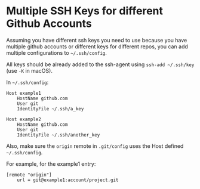 # Multiple SSH Keys for different Github Accounts

Assuming you have different ssh keys you need to use because you have multiple
github accounts or different keys for different repos, you can add multiple configurations
to `~/.ssh/config`.

All keys should be already added to the ssh-agent using `ssh-add ~/.ssh/key` (use `-K` in macOS).

In `~/.ssh/config`:

```
Host example1
    HostName github.com
    User git
    IdentityFile ~/.ssh/a_key

Host example2
    HostName github.com
    User git
    IdentityFile ~/.ssh/another_key
```

Also, make sure the `origin` remote in `.git/config` uses the Host defined `~/.ssh/config`.

For example, for the example1 entry:

```
[remote "origin"]
    url = git@example1:account/project.git
```
